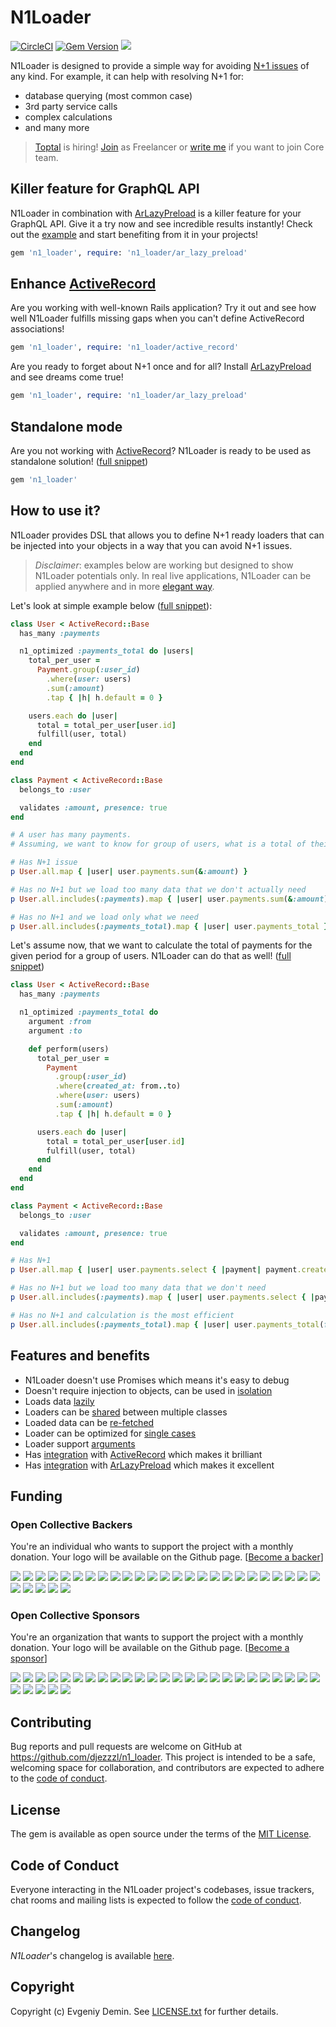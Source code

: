 # N1Loader

[![CircleCI][1]][2]
[![Gem Version][3]][4]
[![][9]][10]

N1Loader is designed to provide a simple way for avoiding [N+1 issues][7] of any kind. 
For example, it can help with resolving N+1 for:
- database querying (most common case)
- 3rd party service calls
- complex calculations
- and many more

> [Toptal](https://www.toptal.com#snag-only-shrewd-web-development-experts) is hiring! [Join](https://www.toptal.com#snag-only-shrewd-web-development-experts) as Freelancer or [write me](mailto:lawliet.djez@gmail.com) if you want to join Core team.

## Killer feature for GraphQL API

N1Loader in combination with [ArLazyPreload][6] is a killer feature for your GraphQL API. 
Give it a try now and see incredible results instantly! Check out the [example](examples/graphql.rb) and start benefiting from it in your projects!

```ruby
gem 'n1_loader', require: 'n1_loader/ar_lazy_preload'
```

## Enhance [ActiveRecord][5]

Are you working with well-known Rails application? Try it out and see how well N1Loader fulfills missing gaps when you can't define ActiveRecord associations!

```ruby
gem 'n1_loader', require: 'n1_loader/active_record'
```

Are you ready to forget about N+1 once and for all? Install [ArLazyPreload][6] and see dreams come true!

```ruby
gem 'n1_loader', require: 'n1_loader/ar_lazy_preload'
```

## Standalone mode

Are you not working with [ActiveRecord][5]? N1Loader is ready to be used as standalone solution! ([full snippet](examples/core.rb))

```ruby
gem 'n1_loader'
```

## How to use it?

N1Loader provides DSL that allows you to define N+1 ready loaders that can 
be injected into your objects in a way that you can avoid N+1 issues.

> _Disclaimer_: examples below are working but designed to show N1Loader potentials only.
In real live applications, N1Loader can be applied anywhere and in more [elegant way](examples/isolated_loader.rb).  

Let's look at simple example below ([full snippet](examples/active_record_integration.rb)):
```ruby
class User < ActiveRecord::Base
  has_many :payments

  n1_optimized :payments_total do |users|
    total_per_user = 
      Payment.group(:user_id)
        .where(user: users)
        .sum(:amount)
        .tap { |h| h.default = 0 }

    users.each do |user|
      total = total_per_user[user.id]
      fulfill(user, total)
    end
  end
end

class Payment < ActiveRecord::Base
  belongs_to :user

  validates :amount, presence: true
end

# A user has many payments. 
# Assuming, we want to know for group of users, what is a total of their payments, we can do the following:

# Has N+1 issue
p User.all.map { |user| user.payments.sum(&:amount) }

# Has no N+1 but we load too many data that we don't actually need
p User.all.includes(:payments).map { |user| user.payments.sum(&:amount) }

# Has no N+1 and we load only what we need
p User.all.includes(:payments_total).map { |user| user.payments_total }
```

Let's assume now, that we want to calculate the total of payments for the given period for a group of users. 
N1Loader can do that as well! ([full snippet](examples/arguments_support.rb)) 

```ruby
class User < ActiveRecord::Base
  has_many :payments

  n1_optimized :payments_total do
    argument :from
    argument :to

    def perform(users)
      total_per_user =
        Payment
          .group(:user_id)
          .where(created_at: from..to)
          .where(user: users)
          .sum(:amount)
          .tap { |h| h.default = 0 }

      users.each do |user|
        total = total_per_user[user.id]
        fulfill(user, total)
      end
    end
  end
end

class Payment < ActiveRecord::Base
  belongs_to :user

  validates :amount, presence: true
end

# Has N+1
p User.all.map { |user| user.payments.select { |payment| payment.created_at >= from && payment.created_at <= to }.sum(&:amount) }

# Has no N+1 but we load too many data that we don't need
p User.all.includes(:payments).map { |user| user.payments.select { |payment| payment.created_at >= from && payment.created_at <= to }.sum(&:amount) }

# Has no N+1 and calculation is the most efficient
p User.all.includes(:payments_total).map { |user| user.payments_total(from: from, to: to) }
```

## Features and benefits

- N1Loader doesn't use Promises which means it's easy to debug
- Doesn't require injection to objects, can be used in [isolation](examples/isolated_loader.rb)
- Loads data [lazily](examples/lazy_loading.rb)
- Loaders can be [shared](examples/shared_loader.rb) between multiple classes
- Loaded data can be [re-fetched](examples/reloading.rb)
- Loader can be optimized for [single cases](examples/single_case.rb)
- Loader support [arguments](examples/arguments_support.rb)
- Has [integration](examples/active_record_integration.rb) with [ActiveRecord][5] which makes it brilliant
- Has [integration](examples/ar_lazy_integration.rb) with [ArLazyPreload][6] which makes it excellent

## Funding

### Open Collective Backers

You're an individual who wants to support the project with a monthly donation. Your logo will be available on the Github page. [[Become a backer](https://opencollective.com/n1_loader#backer)]

<a href="https://opencollective.com/n1_loader/backer/0/website" target="_blank"><img src="https://opencollective.com/n1_loader/backer/0/avatar.svg"></a>
<a href="https://opencollective.com/n1_loader/backer/1/website" target="_blank"><img src="https://opencollective.com/n1_loader/backer/1/avatar.svg"></a>
<a href="https://opencollective.com/n1_loader/backer/2/website" target="_blank"><img src="https://opencollective.com/n1_loader/backer/2/avatar.svg"></a>
<a href="https://opencollective.com/n1_loader/backer/3/website" target="_blank"><img src="https://opencollective.com/n1_loader/backer/3/avatar.svg"></a>
<a href="https://opencollective.com/n1_loader/backer/4/website" target="_blank"><img src="https://opencollective.com/n1_loader/backer/4/avatar.svg"></a>
<a href="https://opencollective.com/n1_loader/backer/5/website" target="_blank"><img src="https://opencollective.com/n1_loader/backer/5/avatar.svg"></a>
<a href="https://opencollective.com/n1_loader/backer/6/website" target="_blank"><img src="https://opencollective.com/n1_loader/backer/6/avatar.svg"></a>
<a href="https://opencollective.com/n1_loader/backer/7/website" target="_blank"><img src="https://opencollective.com/n1_loader/backer/7/avatar.svg"></a>
<a href="https://opencollective.com/n1_loader/backer/8/website" target="_blank"><img src="https://opencollective.com/n1_loader/backer/8/avatar.svg"></a>
<a href="https://opencollective.com/n1_loader/backer/9/website" target="_blank"><img src="https://opencollective.com/n1_loader/backer/9/avatar.svg"></a>
<a href="https://opencollective.com/n1_loader/backer/10/website" target="_blank"><img src="https://opencollective.com/n1_loader/backer/10/avatar.svg"></a>
<a href="https://opencollective.com/n1_loader/backer/11/website" target="_blank"><img src="https://opencollective.com/n1_loader/backer/11/avatar.svg"></a>
<a href="https://opencollective.com/n1_loader/backer/12/website" target="_blank"><img src="https://opencollective.com/n1_loader/backer/12/avatar.svg"></a>
<a href="https://opencollective.com/n1_loader/backer/13/website" target="_blank"><img src="https://opencollective.com/n1_loader/backer/13/avatar.svg"></a>
<a href="https://opencollective.com/n1_loader/backer/14/website" target="_blank"><img src="https://opencollective.com/n1_loader/backer/14/avatar.svg"></a>
<a href="https://opencollective.com/n1_loader/backer/15/website" target="_blank"><img src="https://opencollective.com/n1_loader/backer/15/avatar.svg"></a>
<a href="https://opencollective.com/n1_loader/backer/16/website" target="_blank"><img src="https://opencollective.com/n1_loader/backer/16/avatar.svg"></a>
<a href="https://opencollective.com/n1_loader/backer/17/website" target="_blank"><img src="https://opencollective.com/n1_loader/backer/17/avatar.svg"></a>
<a href="https://opencollective.com/n1_loader/backer/18/website" target="_blank"><img src="https://opencollective.com/n1_loader/backer/18/avatar.svg"></a>
<a href="https://opencollective.com/n1_loader/backer/19/website" target="_blank"><img src="https://opencollective.com/n1_loader/backer/19/avatar.svg"></a>
<a href="https://opencollective.com/n1_loader/backer/20/website" target="_blank"><img src="https://opencollective.com/n1_loader/backer/20/avatar.svg"></a>
<a href="https://opencollective.com/n1_loader/backer/21/website" target="_blank"><img src="https://opencollective.com/n1_loader/backer/21/avatar.svg"></a>
<a href="https://opencollective.com/n1_loader/backer/22/website" target="_blank"><img src="https://opencollective.com/n1_loader/backer/22/avatar.svg"></a>
<a href="https://opencollective.com/n1_loader/backer/23/website" target="_blank"><img src="https://opencollective.com/n1_loader/backer/23/avatar.svg"></a>
<a href="https://opencollective.com/n1_loader/backer/24/website" target="_blank"><img src="https://opencollective.com/n1_loader/backer/24/avatar.svg"></a>
<a href="https://opencollective.com/n1_loader/backer/25/website" target="_blank"><img src="https://opencollective.com/n1_loader/backer/25/avatar.svg"></a>
<a href="https://opencollective.com/n1_loader/backer/26/website" target="_blank"><img src="https://opencollective.com/n1_loader/backer/26/avatar.svg"></a>
<a href="https://opencollective.com/n1_loader/backer/27/website" target="_blank"><img src="https://opencollective.com/n1_loader/backer/27/avatar.svg"></a>
<a href="https://opencollective.com/n1_loader/backer/28/website" target="_blank"><img src="https://opencollective.com/n1_loader/backer/28/avatar.svg"></a>
<a href="https://opencollective.com/n1_loader/backer/29/website" target="_blank"><img src="https://opencollective.com/n1_loader/backer/29/avatar.svg"></a>

### Open Collective Sponsors

You're an organization that wants to support the project with a monthly donation. Your logo will be available on the Github page. [[Become a sponsor](https://opencollective.com/n1_loader#sponsor)]

<a href="https://opencollective.com/n1_loader/sponsor/0/website" target="_blank"><img src="https://opencollective.com/n1_loader/sponsor/0/avatar.svg"></a>
<a href="https://opencollective.com/n1_loader/sponsor/1/website" target="_blank"><img src="https://opencollective.com/n1_loader/sponsor/1/avatar.svg"></a>
<a href="https://opencollective.com/n1_loader/sponsor/2/website" target="_blank"><img src="https://opencollective.com/n1_loader/sponsor/2/avatar.svg"></a>
<a href="https://opencollective.com/n1_loader/sponsor/3/website" target="_blank"><img src="https://opencollective.com/n1_loader/sponsor/3/avatar.svg"></a>
<a href="https://opencollective.com/n1_loader/sponsor/4/website" target="_blank"><img src="https://opencollective.com/n1_loader/sponsor/4/avatar.svg"></a>
<a href="https://opencollective.com/n1_loader/sponsor/5/website" target="_blank"><img src="https://opencollective.com/n1_loader/sponsor/5/avatar.svg"></a>
<a href="https://opencollective.com/n1_loader/sponsor/6/website" target="_blank"><img src="https://opencollective.com/n1_loader/sponsor/6/avatar.svg"></a>
<a href="https://opencollective.com/n1_loader/sponsor/7/website" target="_blank"><img src="https://opencollective.com/n1_loader/sponsor/7/avatar.svg"></a>
<a href="https://opencollective.com/n1_loader/sponsor/8/website" target="_blank"><img src="https://opencollective.com/n1_loader/sponsor/8/avatar.svg"></a>
<a href="https://opencollective.com/n1_loader/sponsor/9/website" target="_blank"><img src="https://opencollective.com/n1_loader/sponsor/9/avatar.svg"></a>
<a href="https://opencollective.com/n1_loader/sponsor/10/website" target="_blank"><img src="https://opencollective.com/n1_loader/sponsor/10/avatar.svg"></a>
<a href="https://opencollective.com/n1_loader/sponsor/11/website" target="_blank"><img src="https://opencollective.com/n1_loader/sponsor/11/avatar.svg"></a>
<a href="https://opencollective.com/n1_loader/sponsor/12/website" target="_blank"><img src="https://opencollective.com/n1_loader/sponsor/12/avatar.svg"></a>
<a href="https://opencollective.com/n1_loader/sponsor/13/website" target="_blank"><img src="https://opencollective.com/n1_loader/sponsor/13/avatar.svg"></a>
<a href="https://opencollective.com/n1_loader/sponsor/14/website" target="_blank"><img src="https://opencollective.com/n1_loader/sponsor/14/avatar.svg"></a>
<a href="https://opencollective.com/n1_loader/sponsor/15/website" target="_blank"><img src="https://opencollective.com/n1_loader/sponsor/15/avatar.svg"></a>
<a href="https://opencollective.com/n1_loader/sponsor/16/website" target="_blank"><img src="https://opencollective.com/n1_loader/sponsor/16/avatar.svg"></a>
<a href="https://opencollective.com/n1_loader/sponsor/17/website" target="_blank"><img src="https://opencollective.com/n1_loader/sponsor/17/avatar.svg"></a>
<a href="https://opencollective.com/n1_loader/sponsor/18/website" target="_blank"><img src="https://opencollective.com/n1_loader/sponsor/18/avatar.svg"></a>
<a href="https://opencollective.com/n1_loader/sponsor/19/website" target="_blank"><img src="https://opencollective.com/n1_loader/sponsor/19/avatar.svg"></a>
<a href="https://opencollective.com/n1_loader/sponsor/20/website" target="_blank"><img src="https://opencollective.com/n1_loader/sponsor/20/avatar.svg"></a>
<a href="https://opencollective.com/n1_loader/sponsor/21/website" target="_blank"><img src="https://opencollective.com/n1_loader/sponsor/21/avatar.svg"></a>
<a href="https://opencollective.com/n1_loader/sponsor/22/website" target="_blank"><img src="https://opencollective.com/n1_loader/sponsor/22/avatar.svg"></a>
<a href="https://opencollective.com/n1_loader/sponsor/23/website" target="_blank"><img src="https://opencollective.com/n1_loader/sponsor/23/avatar.svg"></a>
<a href="https://opencollective.com/n1_loader/sponsor/24/website" target="_blank"><img src="https://opencollective.com/n1_loader/sponsor/24/avatar.svg"></a>
<a href="https://opencollective.com/n1_loader/sponsor/25/website" target="_blank"><img src="https://opencollective.com/n1_loader/sponsor/25/avatar.svg"></a>
<a href="https://opencollective.com/n1_loader/sponsor/26/website" target="_blank"><img src="https://opencollective.com/n1_loader/sponsor/26/avatar.svg"></a>
<a href="https://opencollective.com/n1_loader/sponsor/27/website" target="_blank"><img src="https://opencollective.com/n1_loader/sponsor/27/avatar.svg"></a>
<a href="https://opencollective.com/n1_loader/sponsor/28/website" target="_blank"><img src="https://opencollective.com/n1_loader/sponsor/28/avatar.svg"></a>
<a href="https://opencollective.com/n1_loader/sponsor/29/website" target="_blank"><img src="https://opencollective.com/n1_loader/sponsor/29/avatar.svg"></a>

## Contributing

Bug reports and pull requests are welcome on GitHub at https://github.com/djezzzl/n1_loader. 
This project is intended to be a safe, welcoming space for collaboration, and contributors are expected to adhere to the [code of conduct](CODE_OF_CONDUCT.md).

## License

The gem is available as open source under the terms of the [MIT License](https://opensource.org/licenses/MIT).

## Code of Conduct

Everyone interacting in the N1Loader project's codebases, issue trackers, chat rooms and mailing lists is expected to follow the [code of conduct](CODE_OF_CONDUCT.md).

## Changelog

*N1Loader*'s changelog is available [here](CHANGELOG.md).

## Copyright

Copyright (c) Evgeniy Demin. See [LICENSE.txt](LICENSE.txt) for further details.

[1]: https://circleci.com/gh/djezzzl/n1_loader/tree/master.svg?style=shield
[2]: https://circleci.com/gh/djezzzl/n1_loader/tree/master
[3]: https://badge.fury.io/rb/n1_loader.svg
[4]: https://badge.fury.io/rb/n1_loader
[5]: https://github.com/rails/rails/tree/main/activerecord
[6]: https://github.com/DmitryTsepelev/ar_lazy_preload
[7]: https://stackoverflow.com/questions/97197/what-is-the-n1-selects-problem-in-orm-object-relational-mapping
[8]: https://github.com/djezzzl/n1_loader
[9]: https://opencollective.com/n1_loader/tiers/badge.svg
[10]: https://opencollective.com/n1_loader#support
